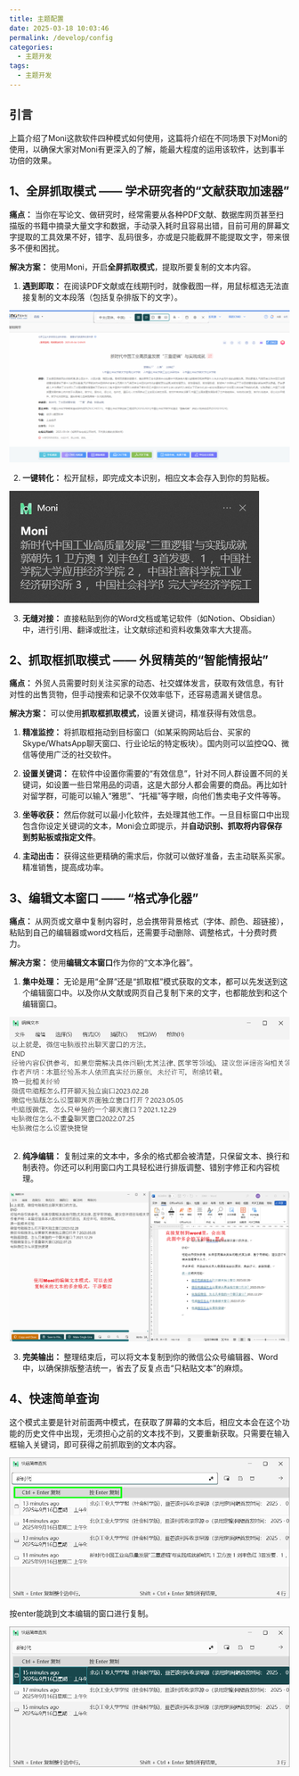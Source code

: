 ```yaml
---
title: 主题配置
date: 2025-03-18 10:03:46
permalink: /develop/config
categories:
  - 主题开发
tags:
  - 主题开发
---
```

## 引言

上篇介绍了Moni这款软件四种模式如何使用，这篇将介绍在不同场景下对Moni的使用，以确保大家对Moni有更深入的了解，能最大程度的运用该软件，达到事半功倍的效果。

## 1、全屏抓取模式 —— 学术研究者的“文献获取加速器”

**痛点：** 当你在写论文、做研究时，经常需要从各种PDF文献、数据库网页甚至扫描版的书籍中摘录大量文字和数据，手动录入耗时且容易出错，目前可用的屏幕文字提取的工具效果不好，错字、乱码很多，亦或是只能截屏不能提取文字，带来很多不便和困扰。

**解决方案：** 使用Moni，开启**全屏抓取模式**，提取所要复制的文本内容。


1. **遇到即取：** 在阅读PDF文献或在线期刊时，就像截图一样，用鼠标框选无法直接复制的文本段落（包括复杂排版下的文字）。

![](assert/2025-09-16_091853.png)

2. **一键转化：** 松开鼠标，即完成文本识别，相应文本会存入到你的剪贴板。

![](assert/2025-09-16_092149.png)

3. **无缝对接：** 直接粘贴到你的Word文档或笔记软件（如Notion、Obsidian）中，进行引用、翻译或批注，让文献综述和资料收集效率大大提高。


## 2、抓取框抓取模式 —— 外贸精英的“智能情报站”

**痛点：** 外贸人员需要时刻关注买家的动态、社交媒体发言，获取有效信息，有针对性的出售货物，但手动搜索和记录不仅效率低下，还容易遗漏关键信息。

**解决方案：** 可以使用**抓取框抓取模式**，设置关键词，精准获得有效信息。

1. **精准监控：** 将抓取框拖动到目标窗口（如某采购网站后台、买家的Skype/WhatsApp聊天窗口、行业论坛的特定板块）。国内则可以监控QQ、微信等使用广泛的社交软件。



2. **设置关键词：** 在软件中设置你需要的“有效信息”，针对不同人群设置不同的关键词，如设置一些日常用品的词语，这是大部分人都会需要的商品。再比如针对留学群，可能可以输入“雅思”、“托福”等字眼，向他们售卖电子文件等等。



3. **坐等收获：** 然后你就可以最小化软件，去处理其他工作。一旦目标窗口中出现包含你设定关键词的文本，Moni会立即提示，并**自动识别、抓取将内容保存到剪贴板或指定文件**。



4. **主动出击：** 获得这些更精确的需求后，你就可以做好准备，去主动联系买家。精准销售，提高成功率。

## 3、编辑文本窗口 —— “格式净化器”

**痛点：** 从网页或文章中复制内容时，总会携带背景格式（字体、颜色、超链接），粘贴到自己的编辑器或word文档后，还需要手动删除、调整格式，十分费时费力。

**解决方案：** 使用**编辑文本窗口**作为你的“文本净化器”。

1. **集中处理：** 无论是用“全屏”还是“抓取框”模式获取的文本，都可以先发送到这个编辑窗口中。以及你从文献或网页自己复制下来的文字，也都能放到和这个编辑窗口。

![](assert/2025-09-16_093217.png)

2. **纯净编辑：** 复制过来的文本中，多余的格式都会被清楚，只保留文本、换行和制表符。你还可以利用窗口内工具轻松进行排版调整、错别字修正和内容梳理。

![](assert/2025-09-16_092758.png)

3. **完美输出：** 整理结束后，可以将文本复制到你的微信公众号编辑器、Word中，以确保排版整洁统一，省去了反复点击“只粘贴文本”的麻烦。

## 4、快速简单查询 

这个模式主要是针对前面两中模式，在获取了屏幕的文本后，相应文本会在这个功能的历史文件中出现，无须担心之前的文本找不到，又要重新获取。只需要在输入框输入关键词，即可获得之前抓取到的文本内容。

![](assert/Quicker_20250916_093421.png)

按enter能跳到文本编辑的窗口进行复制。

![](assert/Quicker_20250916_093554.png)

